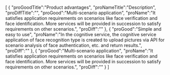 [
	{
		"proGoodTitle":"Product advantages",
		"proNameTitle":"Description",
		"proDiffTitle":"",
		"proGood":"Multi-scenario application",
		"proName":"It satisfies application requirements on scenarios like face verification and face identification. More services will be provided in succession to satisfy requirements on other scenarios.",
		"proDiff":""
	},
	{
		"proGood":"Simple and easy to use",
		"proName":"In the cognitive service, the cognitive service application of face recognition type is created to upload pictures via API for scenario analysis of face authentication, etc. and return results.",
		"proDiff":""
	},
	{
		"proGood":"Multi-scenario application",
		"proName":"It satisfies application requirements on scenarios like face verification and face identification. More services will be provided in succession to satisfy requirements on other scenarios.",
		"proDiff":""
	}
]